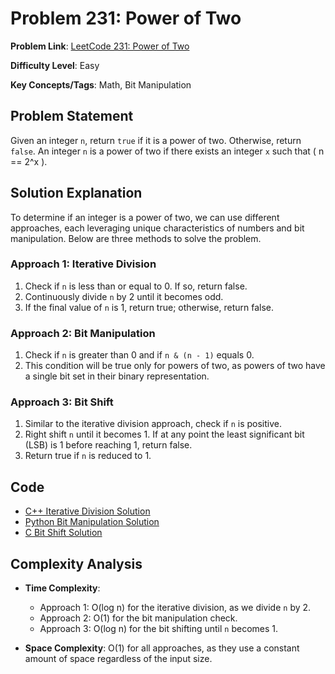 # Problem 231: Power of Two

**Problem Link**: [LeetCode 231: Power of Two](https://leetcode.com/problems/power-of-two/)

**Difficulty Level**: Easy

**Key Concepts/Tags**: Math, Bit Manipulation

## Problem Statement

Given an integer `n`, return `true` if it is a power of two. Otherwise, return `false`. An integer `n` is a power of two if there exists an integer `x` such that \( n == 2^x \).

## Solution Explanation

To determine if an integer is a power of two, we can use different approaches, each leveraging unique characteristics of numbers and bit manipulation. Below are three methods to solve the problem.

### Approach 1: Iterative Division
1. Check if `n` is less than or equal to 0. If so, return false.
2. Continuously divide `n` by 2 until it becomes odd.
3. If the final value of `n` is 1, return true; otherwise, return false.

### Approach 2: Bit Manipulation
1. Check if `n` is greater than 0 and if `n & (n - 1)` equals 0.
2. This condition will be true only for powers of two, as powers of two have a single bit set in their binary representation.

### Approach 3: Bit Shift
1. Similar to the iterative division approach, check if `n` is positive.
2. Right shift `n` until it becomes 1. If at any point the least significant bit (LSB) is 1 before reaching 1, return false.
3. Return true if `n` is reduced to 1.

## Code
- [C++ Iterative Division Solution](./solution_1.cpp)
- [Python Bit Manipulation Solution](./solution_2.py)
- [C Bit Shift Solution](./solution_3.c)

## Complexity Analysis

- **Time Complexity**:
  - Approach 1: O(log n) for the iterative division, as we divide `n` by 2.
  - Approach 2: O(1) for the bit manipulation check.
  - Approach 3: O(log n) for the bit shifting until `n` becomes 1.

- **Space Complexity**: O(1) for all approaches, as they use a constant amount of space regardless of the input size.